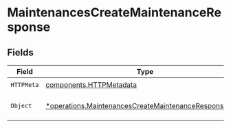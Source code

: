 # MaintenancesCreateMaintenanceResponse


## Fields

| Field                                                                                                                         | Type                                                                                                                          | Required                                                                                                                      | Description                                                                                                                   |
| ----------------------------------------------------------------------------------------------------------------------------- | ----------------------------------------------------------------------------------------------------------------------------- | ----------------------------------------------------------------------------------------------------------------------------- | ----------------------------------------------------------------------------------------------------------------------------- |
| `HTTPMeta`                                                                                                                    | [components.HTTPMetadata](../../models/components/httpmetadata.md)                                                            | :heavy_check_mark:                                                                                                            | N/A                                                                                                                           |
| `Object`                                                                                                                      | [*operations.MaintenancesCreateMaintenanceResponseBody](../../models/operations/maintenancescreatemaintenanceresponsebody.md) | :heavy_minus_sign:                                                                                                            | The request has succeeded.                                                                                                    |